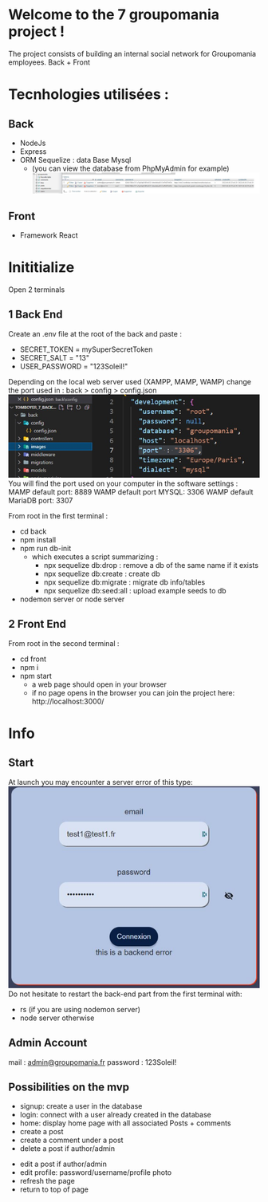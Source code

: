 # Welcome to the 7 groupomania project !

  
The project consists of building an internal social network for Groupomania employees. Back + Front


# Tecnhologies utilisées : 



## Back

- NodeJs
- Express
- ORM Sequelize : data Base Mysql
	- (you can view the database from PhpMyAdmin for example)
![Screenshot2](./screen2.jpeg)

## Front

- Framework React

# Inititialize

Open 2 terminals

## 1 Back End

Create an .env file at the root of the back and paste : 
- SECRET_TOKEN = mySuperSecretToken 
- SECRET_SALT = "13" 
- USER_PASSWORD = "123Soleil!"

Depending on the local web server used (XAMPP, MAMP, WAMP) change the port used in : 
back > config > config.json
![Screenshot1](./screen1.jpeg)
You will find the port used on your computer in the software settings :  
MAMP default port: 8889 
WAMP default port MYSQL: 3306 
WAMP default  MariaDB port: 3307

From root in the first terminal : 
- cd back 
- npm install
- npm run db-init 
	-  which executes a script summarizing : 
		- npx sequelize db:drop : remove a db of the same name if it exists
		- npx sequelize db:create : create db
		- npx sequelize db:migrate : migrate db info/tables
		- npx sequelize db:seed:all :   upload example seeds to db
- nodemon server or node server

## 2 Front End

From root in the second terminal : 
- cd front
- npm i
- npm start
	-   a web page should open in your browser
	- if no page opens in the browser you can join the project here:
		http://localhost:3000/

#   Info
## Start
  
At launch you may encounter a server error of this type:
![Screenshot3](./screen3.jpg)
Do not hesitate to restart the back-end part from the first terminal with:
- rs (if you are using nodemon server)
- node server otherwise


## Admin Account
mail : admin@groupomania.fr
password : 123Soleil!

##   Possibilities on the mvp
- signup: create a user in the database
- login: connect with a user already created in the database
- home: display home page with all associated Posts + comments
- create a post
- create a comment under a post
- delete a post if author/admin
<!-- - like a post -->
- edit a post if author/admin
- edit profile: password/username/profile photo
- refresh the page
- return to top of page